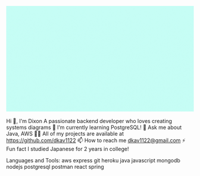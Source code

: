 ![Hey There!](https://github.com/dkav1122/dkav1122/blob/main/README%20BIO.gif)


Hi 👋, I'm Dixon
A passionate backend developer who loves creating systems diagrams
🌱 I’m currently learning PostgreSQL!
💬 Ask me about Java, AWS
👨‍💻 All of my projects are available at https://github.com/dkav1122
📫 How to reach me dkav1122@gmail.com
⚡ Fun fact I studied Japanese for 2 years in college!

Languages and Tools:
aws
express
git
heroku
java
javascript
mongodb
nodejs
postgresql
postman
react
spring
 

